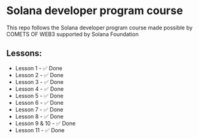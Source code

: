 # Solana developer program course

This repo follows the Solana developer program course made possible by COMETS OF WEB3 supported by Solana Foundation

## Lessons:
- Lesson 1 - ✅ Done
- Lesson 2 - ✅ Done
- Lesson 3 - ✅ Done
- Lesson 4 - ✅ Done
- Lesson 5 - ✅ Done
- Lesson 6 - ✅ Done
- Lesson 7 - ✅ Done
- Lesson 8 - ✅ Done
- Lesson 9 & 10 - ✅ Done
- Lesson 11 - ✅ Done
